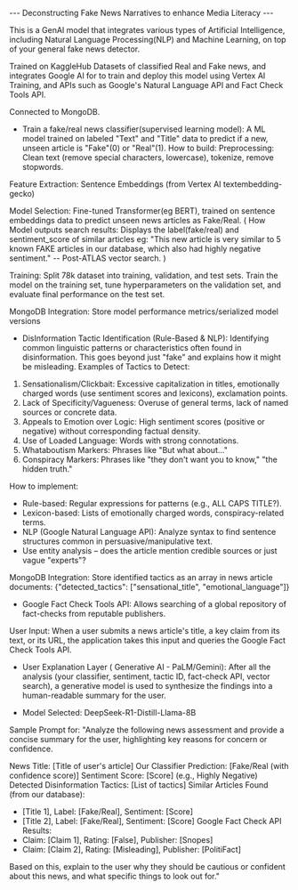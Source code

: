 --- Deconstructing Fake News Narratives to enhance Media Literacy --- 

This is a GenAI model that integrates various types of Artificial Intelligence, including 
Natural Language Processing(NLP) and Machine Learning, on top of your general fake news detector.

Trained on KaggleHub Datasets of classified Real and Fake news, and integrates Google AI for to train and deploy this model using Vertex AI Training, and APIs such as Google's Natural Language API and Fact Check Tools API.

Connected to MongoDB.

* Train a fake/real news classifier(supervised learning model): 
A ML model trained on labeled "Text" and "Title" data to predict if a new, unseen article is "Fake"(0) or "Real"(1).
How to build:
Preprocessing: Clean text (remove special characters, lowercase), tokenize, remove stopwords.

Feature Extraction: Sentence Embeddings (from Vertex AI textembedding-gecko)

Model Selection: Fine-tuned Transformer(eg BERT), trained on sentence embeddings data to predict unseen news articles as Fake/Real.
(
How Model outputs search results:
Displays the label(fake/real) and sentiment_score of similar articles
eg: 
"This new article is very similar to 5 known FAKE articles in our database, which also had highly negative sentiment." -- Post-ATLAS vector search.
)

Training: Split 78k dataset into training, validation, and test sets. Train the model on the training set, tune hyperparameters on the validation set, and evaluate final performance on the test set.

MongoDB Integration: Store model performance metrics/serialized model versions


* DisInformation Tactic Identification (Rule-Based & NLP):
Identifying common linguistic patterns or characteristics often found in disinformation. This goes beyond just "fake" and explains how it might be misleading.
Examples of Tactics to Detect:
1. Sensationalism/Clickbait: Excessive capitalization in titles, emotionally charged words (use sentiment scores and lexicons), exclamation points.
2. Lack of Specificity/Vagueness: Overuse of general terms, lack of named sources or concrete data.
3. Appeals to Emotion over Logic: High sentiment scores (positive or negative) without corresponding factual density.
4. Use of Loaded Language: Words with strong connotations.
5. Whataboutism Markers: Phrases like "But what about..."
6. Conspiracy Markers: Phrases like "they don't want you to know," "the hidden truth."

How to implement:
- Rule-based: Regular expressions for patterns (e.g., ALL CAPS TITLE?).
- Lexicon-based: Lists of emotionally charged words, conspiracy-related terms.
- NLP (Google Natural Language API):
  Analyze syntax to find sentence structures common in persuasive/manipulative text.
- Use entity analysis – does the article mention credible sources or just vague "experts"?

MongoDB Integration: Store identified tactics as an array in news article documents: {"detected_tactics": ["sensational_title", "emotional_language"]}

* Google Fact Check Tools API:
Allows searching of a global repository of fact-checks from reputable publishers.

User Input: When a user submits a news article's title, a key claim from its text, or its URL, the application takes this input and queries the Google Fact Check Tools API.


* User Explanation Layer ( Generative AI - PaLM/Gemini):
After all the analysis (your classifier, sentiment, tactic ID, fact-check API, vector search), a generative model is used to synthesize the findings into a human-readable summary for the user.

* Model Selected: DeepSeek-R1-Distill-Llama-8B

Sample Prompt for:
"Analyze the following news assessment and provide a concise summary for the user, highlighting key reasons for concern or confidence.

News Title: [Title of user's article]
Our Classifier Prediction: [Fake/Real (with confidence score)]
Sentiment Score: [Score] (e.g., Highly Negative)
Detected Disinformation Tactics: [List of tactics]
Similar Articles Found (from our database):
  - [Title 1], Label: [Fake/Real], Sentiment: [Score]
  - [Title 2], Label: [Fake/Real], Sentiment: [Score]
Google Fact Check API Results:
  - Claim: [Claim 1], Rating: [False], Publisher: [Snopes]
  - Claim: [Claim 2], Rating: [Misleading], Publisher: [PolitiFact]

Based on this, explain to the user why they should be cautious or confident about this news, and what specific things to look out for."
